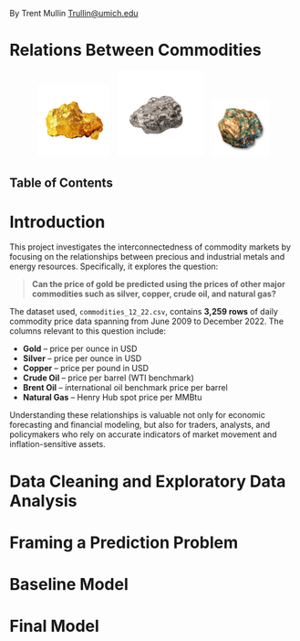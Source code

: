 
By Trent Mullin <Trullin@umich.edu>
# Relations Between Commodities
<p align="center">
  <img src="assets/pngtree-pure-gold-ore-isolated-png-image_11536656.png" alt="gold" width="25%" style="margin-right: 10px;">
  <img src="assets/silver-mineral-rock-BYdw9nA.png" alt="silver" width="30%" style="margin-right: 10px;">
  <img src="assets/ITEM_Copper_Ore.png" alt="copper" width="20%">
</p>

## Table of Contents ##

# Introduction #

This project investigates the interconnectedness of commodity markets by focusing on the relationships between precious and industrial metals and energy resources. Specifically, it explores the question:

> **Can the price of gold be predicted using the prices of other major commodities such as silver, copper, crude oil, and natural gas?**

The dataset used, `commodities_12_22.csv`, contains **3,259 rows** of daily commodity price data spanning from June 2009 to December 2022. The columns relevant to this question include:

- **Gold** – price per ounce in USD  
- **Silver** – price per ounce in USD  
- **Copper** – price per pound in USD  
- **Crude Oil** – price per barrel (WTI benchmark)  
- **Brent Oil** – international oil benchmark price per barrel  
- **Natural Gas** – Henry Hub spot price per MMBtu  

Understanding these relationships is valuable not only for economic forecasting and financial modeling, but also for traders, analysts, and policymakers who rely on accurate indicators of market movement and inflation-sensitive assets.

# Data Cleaning and Exploratory Data Analysis #

# Framing a Prediction Problem #

# Baseline Model #

# Final Model #

